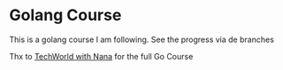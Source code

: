 # Golang Course

This is a golang course I am following. See the progress via de branches

Thx to [TechWorld with Nana](https://youtu.be/yyUHQIec83I?si=ijjgX14ZZpoGh5W5) for the full Go Course